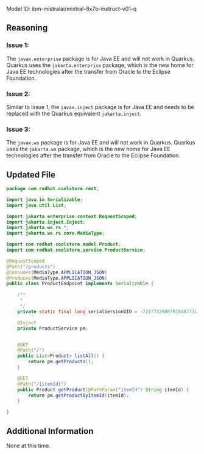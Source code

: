 Model ID: ibm-mistralai/mixtral-8x7b-instruct-v01-q

## Reasoning

### Issue 1:
The `javax.enterprise` package is for Java EE and will not work in Quarkus. Quarkus uses the `jakarta.enterprise` package, which is the new home for Java EE technologies after the transfer from Oracle to the Eclipse Foundation.

### Issue 2:
Similar to Issue 1, the `javax.inject` package is for Java EE and needs to be replaced with the Quarkus equivalent `jakarta.inject`.

### Issue 3:
The `javax.ws` package is for Java EE and will not work in Quarkus. Quarkus uses the `jakarta.ws` package, which is the new home for Java EE technologies after the transfer from Oracle to the Eclipse Foundation.

## Updated File

```java
package com.redhat.coolstore.rest;

import java.io.Serializable;
import java.util.List;

import jakarta.enterprise.context.RequestScoped;
import jakarta.inject.Inject;
import jakarta.ws.rs.*;
import jakarta.ws.rs.core.MediaType;

import com.redhat.coolstore.model.Product;
import com.redhat.coolstore.service.ProductService;

@RequestScoped
@Path("/products")
@Consumes(MediaType.APPLICATION_JSON)
@Produces(MediaType.APPLICATION_JSON)
public class ProductEndpoint implements Serializable {

    /**
     *
     */
    private static final long serialVersionUID = -7227732980791688773L;

    @Inject
    private ProductService pm;


    @GET
    @Path("/")
    public List<Product> listAll() {
        return pm.getProducts();
    }

    @GET
    @Path("/{itemId}")
    public Product getProduct(@PathParam("itemId") String itemId) {
        return pm.getProductByItemId(itemId);
    }

}

```

## Additional Information

None at this time.